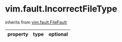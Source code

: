 vim.fault.IncorrectFileType
===========================
inherits from [vim.fault.FileFault](docs/vim.fault.FileFault.md)

| property | type | optional |
|:---------|:-----|:---------|
